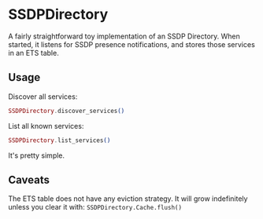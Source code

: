 # SSDPDirectory

A fairly straightforward toy implementation of an SSDP Directory. When started, it listens for SSDP presence notifications, and stores those services in an ETS table.

## Usage

Discover all services:

```elixir
SSDPDirectory.discover_services()
```

List all known services:

```elixir
SSDPDirectory.list_services()
```

It's pretty simple.

## Caveats

The ETS table does not have any eviction strategy. It will grow indefinitely unless you clear it with: `SSDPDirectory.Cache.flush()`